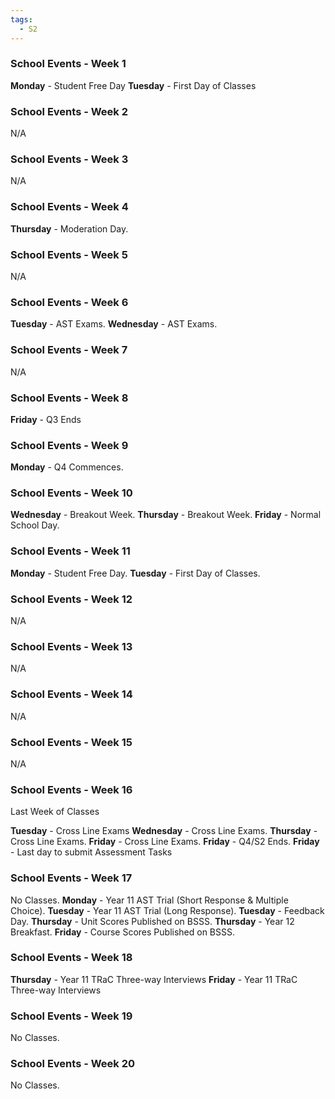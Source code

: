 ```yaml
---
tags:
  - S2
---
```

### School Events - Week 1
**Monday** - Student Free Day
**Tuesday** - First Day of Classes

### School Events - Week 2

N/A

### School Events - Week 3

N/A

### School Events - Week 4

**Thursday** - Moderation Day.

### School Events - Week 5

N/A
### School Events - Week 6

**Tuesday** - AST Exams.
**Wednesday** - AST Exams. 

### School Events - Week 7

N/A
### School Events - Week 8

**Friday** - Q3 Ends

### School Events - Week 9
**Monday** - Q4 Commences.

### School Events - Week 10

**Wednesday** - Breakout Week.
**Thursday** - Breakout Week. 
**Friday** - Normal School Day. 

### School Events - Week 11
**Monday** - Student Free Day.
**Tuesday** - First Day of Classes.

### School Events - Week 12

N/A

### School Events - Week 13

N/A

### School Events - Week 14

N/A

### School Events - Week 15

N/A

### School Events - Week 16
Last Week of Classes

**Tuesday** - Cross Line Exams
**Wednesday** - Cross Line Exams.
**Thursday** - Cross Line Exams.
**Friday** - Cross Line Exams.
**Friday** - Q4/S2 Ends.
**Friday** - Last day to submit Assessment Tasks

### School Events - Week 17
No Classes.
**Monday** - Year 11 AST Trial (Short Response & Multiple Choice).
**Tuesday** - Year 11 AST Trial (Long Response).
**Tuesday** - Feedback Day.
**Thursday** - Unit Scores Published on BSSS.
**Thursday** - Year 12 Breakfast.
**Friday** - Course Scores Published on BSSS.

### School Events - Week 18
**Thursday** - Year 11 TRaC Three-way Interviews
**Friday** - Year 11 TRaC Three-way Interviews

### School Events - Week 19
No Classes.

### School Events - Week 20
No Classes.
